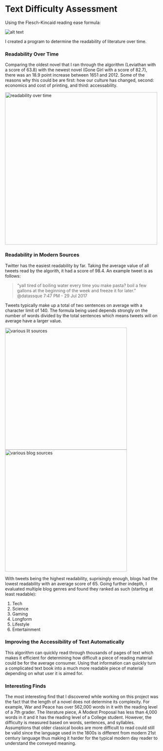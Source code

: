 Text Difficulty Assessment
====
Using the Flesch-Kincaid reading ease formula:

![alt text](https://wikimedia.org/api/rest_v1/media/math/render/svg/bd4916e193d2f96fa3b74ee258aaa6fe242e110e "formula")

I created a program to determine the readability of literature over time.
### Readability Over Time
Comparing the oldest novel that I ran through the algorithm (Leviathan with a score of 63.8) with the newest novel (Gone Girl with a score of 82.7), there was an 18.9 point increase between 1651 and 2012. Some of the reasons why this could be are first: how our culture has changed, second: economics and cost of printing, and third: accessability.

<img src="http://i64.tinypic.com/288m7o7.png" alt="readability over time" width="500"/>

### Readability in Modern Sources
Twitter has the easiest readability by far. Taking the average value of all tweets read by the algorith, it had a score of 98.4. An example tweet is as follows:
>“yall tired of boiling water every time you make pasta? boil a few gallons at the beginning of the week and freeze it for later.” 
>@datassque 7:47 PM - 29 Jul 2017

Tweets typically make up a total of two sentences on average with a character limit of 140. The formula being used depends strongly on the number of words divided by the total sentences which means tweets will on average have a larger value.

<div>
<img src="http://i63.tinypic.com/wb81oi.png" alt="various lit sources" width="400"/> <img src="http://i67.tinypic.com/ankbd0.jpg"score alt="various blog sources" width="400"/></div>

With tweets being the highest readability, suprisingly enough, blogs had the lowest readability with an average score of 65. Going further indepth, I evaluated multiple blog genres and found they ranked as such (starting at least readable):

1. Tech
2. Science
3. Gaming
4. Longform
5. Lifestyle
6. Entertainment

### Improving the Accessibility of Text Automatically
This algorithm can quickly read through thousands of pages of text which makes it efficient for determining how difficult a piece of reading material could be for the average consumer. Using that information can quickly turn a complicated text book into a much more readable piece of material depending on what user it is aimed for.

### Interesting Finds
The most interesting find that I discovered while working on this project was the fact that the length of a novel does not determine its complexity. For example, War and Peace has over 562,000 words in it with the reading level of a 7th grader. The literature piece, A Modest Proposal has less than 4,000 words in it and it has the reading level of a College student. However, the difficulty is measured based on words, sentences, and syllables. Assumptions that older classical books are more difficult to read could still be valid since the language used in the 1800s is different from modern 21st century language thus making it harder for the typical modern day reader to understand the conveyed meaning.
